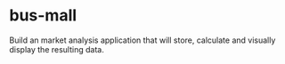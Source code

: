# bus-mall
Build an market analysis application that will store, calculate and visually display the resulting data.
